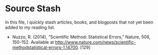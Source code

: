 # Source Stash
In this file, I quickly stash articles, books, and blogposts that not yet been added to my reading list.

+ Nuzzo, R. (2014), “Scientific Method: Statistical Errors,” Nature, 506,
150–152. Available at http://www.nature.com/news/scientific-methodstatistical-errors-1.14700. [129]
